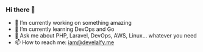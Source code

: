 ### Hi there 👋

- 🔭 I’m currently working on something amazing
- 🌱 I’m currently learning DevOps and Go
- 💬 Ask me about PHP, Laravel, DevOps, AWS, Linux... whatever you need
- 📫 How to reach me: iam@develalfy.me
